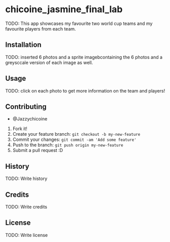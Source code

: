 # chicoine_jasmine_final_lab
TODO: This app showcases my favourite two world cup teams and my favourite players from each team.
## Installation
TODO: inserted 6 photos and a sprite imagebcontaining the 6 photos and a greysccale version of each image as well.
## Usage
TODO: click on each photo to get more information on the team and players!
## Contributing
- @Jazzychicoine
1. Fork it!
2. Create your feature branch: `git checkout -b my-new-feature`
3. Commit your changes: `git commit -am 'Add some feature'`
4. Push to the branch: `git push origin my-new-feature`
5. Submit a pull request :D
## History
TODO: Write history
## Credits
TODO: Write credits
## License
TODO: Write license
